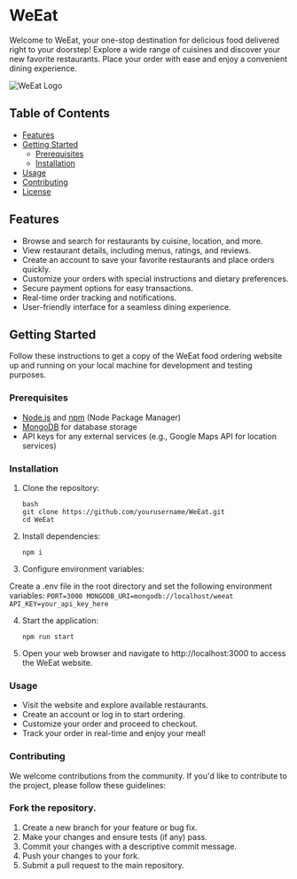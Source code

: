 # WeEat

Welcome to WeEat, your one-stop destination for delicious food delivered right to your doorstep! Explore a wide range of cuisines and discover your new favorite restaurants. Place your order with ease and enjoy a convenient dining experience.

![WeEat Logo](https://i.imgur.com/kCCNUfp.png)

## Table of Contents

- [Features](#features)
- [Getting Started](#getting-started)
  - [Prerequisites](#prerequisites)
  - [Installation](#installation)
- [Usage](#usage)
- [Contributing](#contributing)
- [License](#license)

## Features

- Browse and search for restaurants by cuisine, location, and more.
- View restaurant details, including menus, ratings, and reviews.
- Create an account to save your favorite restaurants and place orders quickly.
- Customize your orders with special instructions and dietary preferences.
- Secure payment options for easy transactions.
- Real-time order tracking and notifications.
- User-friendly interface for a seamless dining experience.

## Getting Started

Follow these instructions to get a copy of the WeEat food ordering website up and running on your local machine for development and testing purposes.

### Prerequisites

- [Node.js](https://nodejs.org/) and [npm](https://www.npmjs.com/) (Node Package Manager)
- [MongoDB](https://www.mongodb.com/) for database storage
- API keys for any external services (e.g., Google Maps API for location services)

### Installation

1. Clone the repository:
   ```
   bash
   git clone https://github.com/yourusername/WeEat.git
   cd WeEat
   ```
2. Install dependencies:

   ```
   npm i
   ```

3. Configure environment variables:

Create a .env file in the root directory and set the following environment variables:
`PORT=3000
    MONGODB_URI=mongodb://localhost/weeat
    API_KEY=your_api_key_here`

4. Start the application:

   ```
   npm run start
   ```

5. Open your web browser and navigate to http://localhost:3000 to access the WeEat website.

### Usage

- Visit the website and explore available restaurants.
- Create an account or log in to start ordering.
- Customize your order and proceed to checkout.
- Track your order in real-time and enjoy your meal!

### Contributing

We welcome contributions from the community. If you'd like to contribute to the project, please follow these guidelines:

### Fork the repository.

1. Create a new branch for your feature or bug fix.
2. Make your changes and ensure tests (if any) pass.
3. Commit your changes with a descriptive commit message.
4. Push your changes to your fork.
5. Submit a pull request to the main repository.
